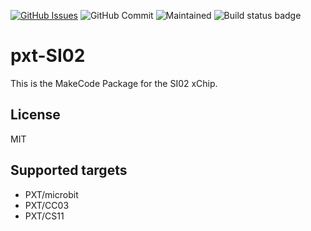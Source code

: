 [![GitHub Issues](https://img.shields.io/github/issues/xinabox/pxt-SI02.svg)](https://github.com/xinabox/pxt-SI02/issues) ![GitHub Commit](https://img.shields.io/github/last-commit/xinabox/pxt-SI02) ![Maintained](https://img.shields.io/maintenance/yes/2020) ![Build status badge](https://github.com/xinabox/pxt-SI02/workflows/MakeCode/badge.svg)

# pxt-SI02

This is the MakeCode Package for the SI02 xChip.

## License

MIT

## Supported targets

* PXT/microbit
* PXT/CC03
* PXT/CS11
